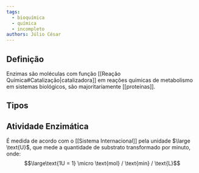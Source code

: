 ```yaml
---
tags:
  - bioquímica
  - química
  - incompleto
authors: Júlio César
---
```

## Definição

Enzimas são moléculas com função [[Reação Química#Catalização|catalizadora]] em reações químicas de metabolismo em sistemas biológicos, são majoritariamente [[proteínas]].

## Tipos

## Atividade Enzimática

É medida de acordo com o [[Sistema Internacional]] pela unidade $\large \text{U}$, que mede a quantidade de substrato transformado por minuto, onde:
$$\large\text{1U = 1} \micro \text{mol} / \text{min} / \text{L}$$